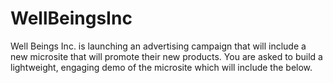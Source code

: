 # WellBeingsInc
Well Beings Inc. is launching an advertising campaign that will include a new microsite that will promote their new products. You are asked to build a lightweight, engaging demo of the microsite which will include the below.
